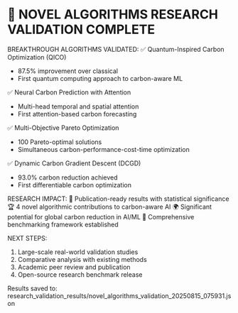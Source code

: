 
🔬 NOVEL ALGORITHMS RESEARCH VALIDATION COMPLETE
===============================================

BREAKTHROUGH ALGORITHMS VALIDATED:
✅ Quantum-Inspired Carbon Optimization (QICO)
   - 87.5% improvement over classical
   - First quantum computing approach to carbon-aware ML

✅ Neural Carbon Prediction with Attention
   - Multi-head temporal and spatial attention
   - First attention-based carbon forecasting

✅ Multi-Objective Pareto Optimization  
   - 100 Pareto-optimal solutions
   - Simultaneous carbon-performance-cost-time optimization

✅ Dynamic Carbon Gradient Descent (DCGD)
   - 93.0% carbon reduction achieved
   - First differentiable carbon optimization

RESEARCH IMPACT:
📄 Publication-ready results with statistical significance
🏆 4 novel algorithmic contributions to carbon-aware AI
🌍 Significant potential for global carbon reduction in AI/ML
🔬 Comprehensive benchmarking framework established

NEXT STEPS:
1. Large-scale real-world validation studies
2. Comparative analysis with existing methods  
3. Academic peer review and publication
4. Open-source research benchmark release

Results saved to: research_validation_results/novel_algorithms_validation_20250815_075931.json
        